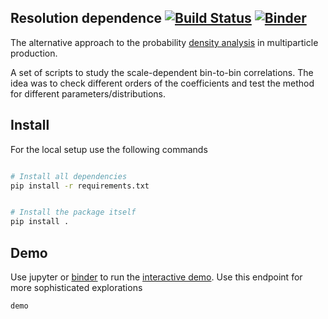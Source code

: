## Resolution dependence [![Build Status](https://travis-ci.com/kqf/stochastic-moments.svg?branch=master)](https://travis-ci.com/kqf/stochastic-moments) [![Binder](https://mybinder.org/badge_logo.svg)](https://mybinder.org/v2/gh/kqf/stochastic-moments/master)

The alternative approach to the probability [density analysis](https://www.sciencedirect.com/science/article/pii/0550321388901319) in multiparticle production.

A set of scripts to study the scale-dependent bin-to-bin correlations. The idea was to check different orders of the coefficients and test the method for different parameters/distributions.


## Install
For the local setup use the following commands
```bash

# Install all dependencies
pip install -r requirements.txt


# Install the package itself
pip install .
```

## Demo
Use jupyter or [binder](https://mybinder.org/v2/gh/kqf/stochastic-moments/master) to run the [interactive demo](explore/index.ipynb).
Use this endpoint for more sophisticated explorations

```bash
demo
```
